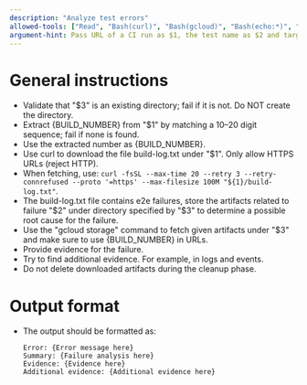 ```yaml
---
description: "Analyze test errors"
allowed-tools: ["Read", "Bash(curl)", "Bash(gcloud)", "Bash(echo:*)", "Bash(ls:*)", "Bash(find:*)", "Bash(grep:*)", "Bash(test:*)"]
argument-hint: Pass URL of a CI run as $1, the test name as $2 and target directory for artifacts as $3
---
```


# General instructions

- Validate that "$3" is an existing directory; fail if it is not. Do NOT create the directory.
- Extract {BUILD_NUMBER} from "$1" by matching a 10–20 digit sequence; fail if none is found.
- Use the extracted number as {BUILD_NUMBER}.
- Use curl to download the file build-log.txt under "$1". Only allow HTTPS URLs (reject HTTP).
- When fetching, use: `curl -fsSL --max-time 20 --retry 3 --retry-connrefused --proto '=https' --max-filesize 100M "${1}/build-log.txt"`.
- The build-log.txt file contains e2e failures, store the artifacts related to failure "$2" under directory specified by "$3" to determine a possible root cause for the failure.
- Use the "gcloud storage" command to fetch given artifacts under "$3" and make sure to use {BUILD_NUMBER} in URLs.
- Provide evidence for the failure.
- Try to find additional evidence. For example, in logs and events.
- Do not delete downloaded artifacts during the cleanup phase.

# Output format

- The output should be formatted as:
  ```text
  Error: {Error message here}
  Summary: {Failure analysis here}
  Evidence: {Evidence here}
  Additional evidence: {Additional evidence here}
  ```
